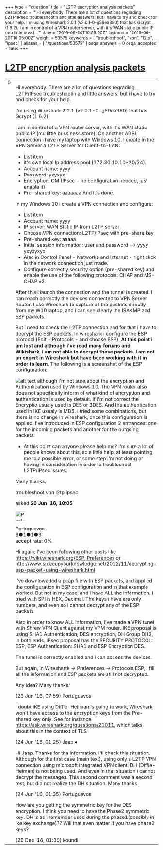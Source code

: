 +++
type = "question"
title = "L2TP encryption analysis packets"
description = '''Hi everybody. There are a lot of questions regrading L2TP/IPsec troubleshootin and little answers, but i have to try and check for your help. I&#x27;m using Wireshark 2.0.1 (v2.0.1-0-g59ea380) that has Gcrypt (1.6.2). I am in control of a VPN router server, with it&#x27;s WAN static public IP (mu little bussi...'''
date = "2016-06-20T10:05:00Z"
lastmod = "2016-06-20T10:05:00Z"
weight = 53575
keywords = [ "troubleshoot", "vpn", "l2tp", "ipsec" ]
aliases = [ "/questions/53575" ]
osqa_answers = 0
osqa_accepted = false
+++

<div class="headNormal">

# [L2TP encryption analysis packets](/questions/53575/l2tp-encryption-analysis-packets)

</div>

<div id="main-body">

<div id="askform">

<table id="question-table" style="width:100%;"><colgroup><col style="width: 50%" /><col style="width: 50%" /></colgroup><tbody><tr class="odd"><td style="width: 30px; vertical-align: top"><div class="vote-buttons"><div id="post-53575-score" class="post-score" title="current number of votes">0</div><div id="favorite-count" class="favorite-count"></div></div></td><td><div id="item-right"><div class="question-body"><p>Hi everybody. There are a lot of questions regrading L2TP/IPsec troubleshootin and little answers, but i have to try and check for your help.</p><p>I'm using Wireshark 2.0.1 (v2.0.1-0-g59ea380) that has Gcrypt (1.6.2).</p><p>I am in control of a VPN router server, with it's WAN static public IP (mu little bussiness store). On another ADSL connection i have my laptop with Windows 10. I create in the VPN Server a L2TP Server for Client-to-LAN:</p><ul><li>List item</li><li>it's own local Ip address pool (172.30.10.10-20/24).</li><li>Account name: yyyy</li><li>Password: yxyxyx</li><li>Encryption: OM (IPsec - no configuration needed, just enable it)</li><li>Pre-shared key: aaaaaaa And it's done.</li></ul><p>In my Windows 10 i create a VPN connection and configure:</p><ul><li>List item</li><li>Account name: yyyy</li><li>IP server: WAN Static IP from L2TP server.</li><li>Choose VPN connection: L2TP/IPsec with pre-share key</li><li>Pre-shared key: aaaaa</li><li>Initial session information: user and password --&gt; yyyy yxyxyxyx</li><li>Also in Control Panel - Networks and Internet - right click in the network connection just made.</li><li>Configure correctly security option (pre-shared key) and enable the use of the following protocols: CHAP and MS-CHAP v2.</li></ul><p>After this i launch the connection and the tunnel is created. I can reach correctly the devices connected to VPN Server Router. I use Wireshark to capture all the packets directly from my W10 laptop, and i can see clearly the ISAKMP and ESP packets.</p><p>But i need to check the L2TP connection and for that i have to decrypt the ESP packets. In wireshark i configure the ESP protocol (Edit - Protocols - and choose ESP). <strong>At this point i am lost and although i've read many forums and Wikishark, i am not able to decrypt these packets. I am not an expert in Wireshark but have been working with it in order to learn.</strong> The following is a screenshot of the ESP configuration:</p><p><img src="https://osqa-ask.wireshark.org/upfiles/ESP_Wireshark_Conf_RYpVvbS.JPG" alt="alt text" /> although i'm not sure about the encryption and Authentication used by Windows 10. The VPN router also does not specifically inform of what kind of encryption and authentication is used by default. If i'm not correct the Encryptio usualy used is DES or 3DES. And the authentication used in IKE usualy is MD5. I tried some combinations, but there is no change in wireshark, once this configuration is applied. I've introduced in ESP configuration 2 entrances: one for the incoming packets and another for the outgoing packets.</p><ul><li>At this point can anyone please help me? I'm sure a lot of people knows about this, so a little help, at least pointing me to a possible error, or some step i'm not doing or having in consideration in order to troubleshoot L2TP/IPsec issues.</li></ul><p>Many thanks.</p></div><div id="question-tags" class="tags-container tags">troubleshoot vpn l2tp ipsec</div><div id="question-controls" class="post-controls"></div><div class="post-update-info-container"><div class="post-update-info post-update-info-user"><p>asked <strong>20 Jun '16, 10:05</strong></p><img src="https://secure.gravatar.com/avatar/331d7152395d5e34e11493dd810df433?s=32&amp;d=identicon&amp;r=g" class="gravatar" width="32" height="32" alt="Portuguevos&#39;s gravatar image" /><p>Portuguevos<br />
<span class="score" title="6 reputation points">6</span><span title="1 badges"><span class="badge1">●</span><span class="badgecount">1</span></span><span title="1 badges"><span class="silver">●</span><span class="badgecount">1</span></span><span title="3 badges"><span class="bronze">●</span><span class="badgecount">3</span></span><br />
<span class="accept_rate" title="Rate of the user&#39;s accepted answers">accept rate:</span> <span title="Portuguevos has no accepted answers">0%</span></p></img></div></div><div id="comments-container-53575" class="comments-container"><span id="53632"></span><div id="comment-53632" class="comment"><div id="post-53632-score" class="comment-score"></div><div class="comment-text"><p>Hi again. I've been following other posts like <a href="https://wiki.wireshark.org/ESP_Preferences">https://wiki.wireshark.org/ESP_Preferences</a> or <a href="http://www.spiceupyourknowledge.net/2012/11/decrypting-esp-packet-using-wireshark.html">http://www.spiceupyourknowledge.net/2012/11/decrypting-esp-packet-using-wireshark.html</a></p><p>I've downlowaded a pcap file with ESP packets, and applied the configuration in ESP configuration and in that example worked. But not in my case, and i have ALL the information. I tried with SPI is HEX, Decimal. The Keys i have are only numbers, and even so i cannot decrypt any of the ESP packets.</p><p>Also in order to know ALL information, i've made a VPN tunel with Shrew VPN Client against my VPM router. IKE proposal is using SHA1 Authentication, DES encryption, DH Group DH2, in both ends. IPsec proposal has the SECURITY PROTOCOL: ESP, ESP Authentication: SHA1 and ESP Encryption DES.</p><p>The tunel is correctly enabled and i can access the devices.</p><p>But again, in Wireshartk -&gt; Preferences -&gt; Protocols ESP, i fill all the information and ESP packets are still not decrypted.</p><p>Any idea? Many thanks.</p></div><div id="comment-53632-info" class="comment-info"><span class="comment-age">(23 Jun '16, 07:59)</span> Portuguevos</div></div><span id="53637"></span><div id="comment-53637" class="comment"><div id="post-53637-score" class="comment-score"></div><div class="comment-text"><p>I doubt IKE using Diffie-Hellman is going to work, Wireshark won't have access to the encryption keys from the Pre-shared key only. See for instance <a href="https://ask.wireshark.org/questions/21011,">https://ask.wireshark.org/questions/21011,</a> which talks about this in the context of TLS</p></div><div id="comment-53637-info" class="comment-info"><span class="comment-age">(24 Jun '16, 01:25)</span> Jaap ♦</div></div><span id="53638"></span><div id="comment-53638" class="comment"><div id="post-53638-score" class="comment-score"></div><div class="comment-text"><p>Hi Jaap. Thanks for the information. I'll check this situation. Although for the first case (main text), using only a L2TP VPN connection using microsoft integrated VPN client, DH (Diffie-Helman) is not being used. And even in that situation i cannot decrypt the messages. This second comment was a second test, but did not realize the DH situation. Many thanks.</p></div><div id="comment-53638-info" class="comment-info"><span class="comment-age">(24 Jun '16, 01:35)</span> Portuguevos</div></div><span id="58333"></span><div id="comment-58333" class="comment"><div id="post-58333-score" class="comment-score"></div><div class="comment-text"><p>How are you getting the symmetric key for the DES encryption. I think you need to have the Phase2 symmetric key. DH is as I remember used during the phase1(possibly in ike key exchange)?? Will that even matter if you have phase2 keys?</p></div><div id="comment-58333-info" class="comment-info"><span class="comment-age">(26 Dec '16, 01:30)</span> koundi</div></div></div><div id="comment-tools-53575" class="comment-tools"></div><div class="clear"></div><div id="comment-53575-form-container" class="comment-form-container"></div><div class="clear"></div></div></td></tr></tbody></table>

</div>

</div>

